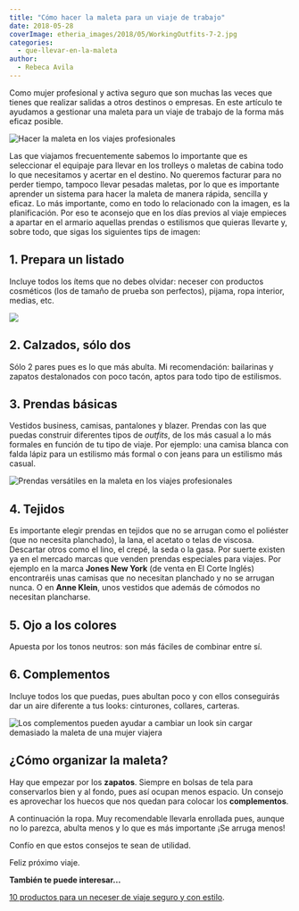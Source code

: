 ```yaml
---
title: "Cómo hacer la maleta para un viaje de trabajo"
date: 2018-05-28
coverImage: etheria_images/2018/05/WorkingOutfits-7-2.jpg
categories: 
  - que-llevar-en-la-maleta
author: 
  - Rebeca Avila
---
```


Como mujer profesional y activa seguro que son muchas las veces que tienes que realizar 
salidas a otros destinos o empresas. En este artículo te ayudamos a gestionar una maleta 
para un viaje de trabajo de la forma más eficaz posible. 

![Hacer la maleta en los viajes profesionales](etheria_images/2018/05/WorkingOutfits-7-2-1024x682.jpg "Los viajes profesionales requieren de un equipaje específico y bien planteado")

Las que viajamos frecuentemente sabemos lo importante que es seleccionar el equipaje 
para llevar en los trolleys o maletas de cabina todo lo que necesitamos y acertar en el 
destino. No queremos facturar para no perder tiempo, tampoco llevar pesadas maletas, por 
lo que es importante aprender un sistema para hacer la maleta de manera rápida, sencilla 
y eficaz. Lo más importante, como en todo lo relacionado con la imagen, es la 
planificación. Por eso te aconsejo que en los días previos al viaje empieces a apartar 
en el armario aquellas prendas o estilismos que quieras llevarte y, sobre todo, que 
sigas los siguientes tips de imagen: 

## 1\. Prepara un listado

Incluye todos los ítems que no debes olvidar: neceser con productos cosméticos (los de 
tamaño de prueba son perfectos), pijama, ropa interior, medias, etc. 

![](etheria_images/2018/05/WorkingOutfits-2-2-1024x683.jpg)

## 2\. Calzados, sólo dos

Sólo 2 pares pues es lo que más abulta. Mi recomendación: bailarinas y zapatos 
destalonados con poco tacón, aptos para todo tipo de estilismos. 

## 3\. Prendas básicas

Vestidos business, camisas, pantalones y blazer. Prendas con las que puedas construir 
diferentes tipos de _outfits_, de los más casual a lo más formales en función de tu tipo 
de viaje. Por ejemplo: una camisa blanca con falda lápiz para un estilismo más formal o 
con jeans para un estilismo más casual. 

![Prendas versátiles en la maleta en los viajes profesionales](etheria_images/2018/05/WorkingOutfits-1-3-1024x682.jpg "Como hace la maleta una mujer viajera si se desplaza por trabajo")

## 4\. Tejidos

Es importante elegir prendas en tejidos que no se arrugan como el poliéster (que no 
necesita planchado), la lana, el acetato o telas de viscosa. Descartar otros como el 
lino, el crepé, la seda o la gasa. Por suerte existen ya en el mercado marcas que venden 
prendas especiales para viajes. Por ejemplo en la marca **Jones New York** (de venta en 
El Corte Inglés) encontraréis unas camisas que no necesitan planchado y no se arrugan 
nunca. O en **Anne Klein**, unos vestidos que además de cómodos no necesitan plancharse. 

## 5\. Ojo a los colores

Apuesta por los tonos neutros: son más fáciles de combinar entre sí. 

## 6\. Complementos

Incluye todos los que puedas, pues abultan poco y con ellos conseguirás dar un aire 
diferente a tus looks: cinturones, collares, carteras. 

![Los complementos pueden ayudar a cambiar un look sin cargar demasiado la maleta de una  mujer viajera](etheria_images/2018/05/WorkingOutfits-11-1024x682.jpg "Los complementos pueden ayudar a cambiar un look sin cargar demasiado la maleta")

## ¿Cómo organizar la maleta?

Hay que empezar por los **zapatos**. Siempre en bolsas de tela para conservarlos bien y 
al fondo, pues así ocupan menos espacio. Un consejo es aprovechar los huecos que nos 
quedan para colocar los **complementos**. 

A continuación la ropa. Muy recomendable llevarla enrollada pues, aunque no lo parezca, 
abulta menos y lo que es más importante ¡Se arruga menos! 

Confío en que estos consejos te sean de utilidad. 

Feliz próximo viaje. 

**También te puede interesar...** 

[10 productos para un neceser de viaje seguro y con 
estilo](https://etheriamagazine.com/2020/05/25/10-productos-basicos-para-un-neceser-de-viajes-de-mujer-seguro-y-con-estilo/).
